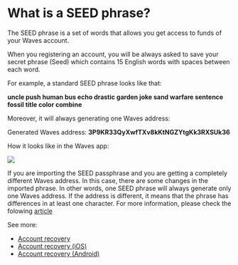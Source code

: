 # What is a SEED phrase?

The SEED phrase is a set of words that allows you get access to funds of your Waves account.

When you registering an account, you will be always asked to save your secret phrase (Seed) which contains 15 English words with spaces between each word.

For example, a standard SEED phrase looks like that:

**uncle push human bus echo drastic garden joke sand warfare sentence fossil title color combine**

Moreover, it will always generating one Waves address:

Generated Waves address: **3P9KR33QyXwfTXv8kKtNGZYtgKk3RXSUk36**

How it looks like in the Waves app:

![](/_assets/seed_phrase_01.png)

If you are importing the SEED passphrase and you are getting a completely different Waves address. In this case, there are some changes in the imported phrase. In other words, one SEED phrase will always generate only one Waves address. If the address is different, it means that the phrase has differences in at least one character. For more information, please check the folowing [article](/waves-client/frequently-asked-questions-faq/account-management/one-seed.md)

See more:

 * [Account recovery](/waves-client/account-management/restore-an-account.md)
 * [Account recovery (iOS)](/waves-client/mobile-apps/iOS/account-managment/restore-an-account.md)
 * [Account recovery (Android)](/waves-client/mobile-apps/android/account-managment/restore-an-account.md)

